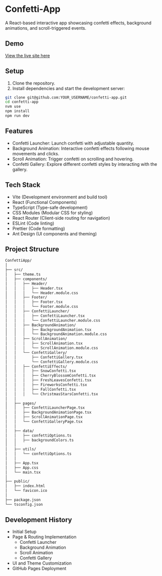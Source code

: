 # Confetti-App

A React-based interactive app showcasing confetti effects, background animations, and scroll-triggered events.

## Demo

[View the live site here](https://kkoisland.github.io/confetti-app/)

## Setup

1. Clone the repository.
2. Install dependencies and start the development server:

```bash
git clone git@github.com:YOUR_USERNAME/confetti-app.git
cd confetti-app
nvm use
npm install
npm run dev
```

## Features

- Confetti Launcher: Launch confetti with adjustable quantity.
- Background Animation: Interactive confetti effects following mouse movements and clicks.
- Scroll Animation: Trigger confetti on scrolling and hovering.
- Confetti Gallery: Explore different confetti styles by interacting with the gallery.

## Tech Stack

- Vite (Development environment and build tool)
- React (Functional Components)
- TypeScript (Type-safe development)
- CSS Modules (Modular CSS for styling)
- React Router (Client-side routing for navigation)
- ESLint (Code linting)
- Prettier (Code formatting)
- Ant Design (UI components and theming)

## Project Structure

```bash
ConfettiApp/
│
├── src/
│   ├── theme.ts
│   ├── components/
│   │   ├── Header/
│   │   │   ├── Header.tsx
│   │   │   └── Header.module.css
│   │   ├── Footer/
│   │   │   ├── Footer.tsx
│   │   │   └── Footer.module.css
│   │   ├── ConfettiLauncher/
│   │   │   ├── ConfettiLauncher.tsx
│   │   │   └── ConfettiLauncher.module.css
│   │   ├── BackgroundAnimation/
│   │   │   ├── BackgroundAnimation.tsx
│   │   │   └── BackgroundAnimation.module.css
│   │   ├── ScrollAnimation/
│   │   │   ├── ScrollAnimation.tsx
│   │   │   └── ScrollAnimation.module.css
│   │   └── ConfettiGallery/
│   │       ├── ConfettiGallery.tsx
│   │       └── ConfettiGallery.module.css
│   │   ├── ConfettiEffects/
│   │   │   ├── SnowConfetti.tsx
│   │   │   ├── CherryBlossomConfetti.tsx
│   │   │   ├── FreshLeavesConfetti.tsx
│   │   │   ├── FireworksConfetti.tsx
│   │   │   ├── FallConfetti.tsx
│   │   │   └── ChristmasStarsConfetti.tsx
│   │
│   ├── pages/
│   │   ├── ConfettiLauncherPage.tsx
│   │   ├── BackgroundAnimationPage.tsx
│   │   ├── ScrollAnimationPage.tsx
│   │   └── ConfettiGalleryPage.tsx
│   │
│   ├── data/
│   │   ├── confettiOptions.ts
│   │   ├── backgroundColors.ts
│   │
│   ├── utils/
│   │   └── confettiOptions.ts
│   │
│   ├── App.tsx
│   ├── App.css
│   └── main.tsx
│
├── public/
│   ├── index.html
│   └── favicon.ico
│
├── package.json
└── tsconfig.json
```

## Development History

- Initial Setup
- Page & Routing Implementation
  - Confetti Launcher
  - Background Animation
  - Scroll Animation
  - Confetti Gallery
- UI and Theme Customization
- GitHub Pages Deployment
